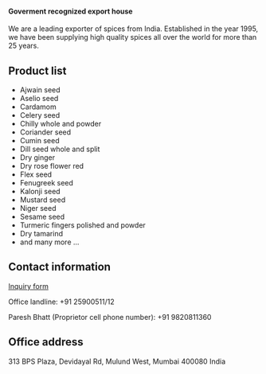 #### Goverment recognized export house
We are a leading exporter of spices from India. Established in the year 1995, we have been supplying high quality spices all over the world for more than 25 years.

## Product list
* Ajwain seed
* Aselio seed
* Cardamom 
* Celery seed      
* Chilly whole and powder
* Coriander seed
* Cumin seed
* Dill seed whole and split
* Dry ginger
* Dry rose flower red
* Flex seed
* Fenugreek seed 
* Kalonji seed
* Mustard seed
* Niger seed
* Sesame seed
* Turmeric fingers polished and powder      
* Dry tamarind
* and many more ...

## Contact information 
[Inquiry form](https://docs.google.com/forms/d/e/1FAIpQLSdt2Li8GQHl9T_LPYZ_x0upEhzBxlskpVBZZgvzePqdfC8quQ/viewform?usp=sf_link)

Office landline: +91 25900511/12

Paresh Bhatt (Proprietor cell phone number): +91 9820811360

## Office address 
313 BPS Plaza, Devidayal Rd, Mulund West, Mumbai 400080 India 

